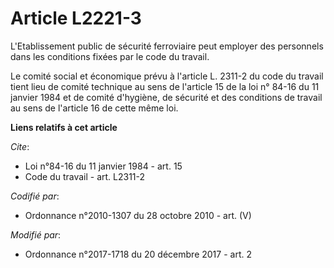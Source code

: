 # Article L2221-3

L'Etablissement public de sécurité ferroviaire peut employer des personnels dans les conditions fixées par le code du
travail.

Le comité social et économique prévu à l'article L. 2311-2 du code du travail tient lieu de comité technique au sens de
l'article 15 de la loi n° 84-16 du 11 janvier 1984 et de comité d'hygiène, de sécurité et des conditions de travail au sens
de l'article 16 de cette même loi.

**Liens relatifs à cet article**

_Cite_:

  - Loi n°84-16 du 11 janvier 1984 - art. 15
  - Code du travail - art. L2311-2

_Codifié par_:

  - Ordonnance n°2010-1307 du 28 octobre 2010 - art. (V)

_Modifié par_:

  - Ordonnance n°2017-1718 du 20 décembre 2017 - art. 2
